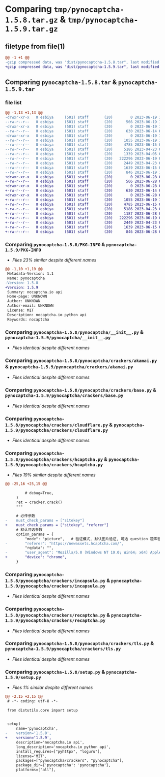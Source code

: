 # Comparing `tmp/pynocaptcha-1.5.8.tar.gz` & `tmp/pynocaptcha-1.5.9.tar.gz`

## filetype from file(1)

```diff
@@ -1 +1 @@
-gzip compressed data, was "dist/pynocaptcha-1.5.8.tar", last modified: Mon Jun 19 12:29:15 2023, max compression
+gzip compressed data, was "dist/pynocaptcha-1.5.9.tar", last modified: Wed Jun 28 06:37:03 2023, max compression
```

## Comparing `pynocaptcha-1.5.8.tar` & `pynocaptcha-1.5.9.tar`

### file list

```diff
@@ -1,13 +1,13 @@
-drwxr-xr-x   0 esbiya     (501) staff       (20)        0 2023-06-19 12:29:15.000000 pynocaptcha-1.5.8/
--rw-r--r--   0 esbiya     (501) staff       (20)      566 2023-06-19 12:29:15.000000 pynocaptcha-1.5.8/PKG-INFO
-drwxr-xr-x   0 esbiya     (501) staff       (20)        0 2023-06-19 12:29:15.000000 pynocaptcha-1.5.8/pynocaptcha/
--rw-r--r--   0 esbiya     (501) staff       (20)      630 2023-06-14 09:34:47.000000 pynocaptcha-1.5.8/pynocaptcha/__init__.py
-drwxr-xr-x   0 esbiya     (501) staff       (20)        0 2023-06-19 12:29:15.000000 pynocaptcha-1.5.8/pynocaptcha/crackers/
--rw-r--r--   0 esbiya     (501) staff       (20)     1055 2023-06-19 12:27:32.000000 pynocaptcha-1.5.8/pynocaptcha/crackers/akamai.py
--rw-r--r--   0 esbiya     (501) staff       (20)     4785 2023-06-15 08:58:13.000000 pynocaptcha-1.5.8/pynocaptcha/crackers/base.py
--rw-r--r--   0 esbiya     (501) staff       (20)     5186 2023-04-23 09:01:32.000000 pynocaptcha-1.5.8/pynocaptcha/crackers/cloudflare.py
--rw-r--r--   0 esbiya     (501) staff       (20)     1339 2023-04-05 02:45:58.000000 pynocaptcha-1.5.8/pynocaptcha/crackers/hcaptcha.py
--rw-r--r--   0 esbiya     (501) staff       (20)   222296 2023-06-19 07:24:22.000000 pynocaptcha-1.5.8/pynocaptcha/crackers/incapsula.py
--rw-r--r--   0 esbiya     (501) staff       (20)     2449 2023-04-23 08:59:52.000000 pynocaptcha-1.5.8/pynocaptcha/crackers/recaptcha.py
--rw-r--r--   0 esbiya     (501) staff       (20)     1639 2023-06-15 08:25:19.000000 pynocaptcha-1.5.8/pynocaptcha/crackers/tls.py
--rw-r--r--   0 esbiya     (501) staff       (20)      846 2023-06-19 12:28:36.000000 pynocaptcha-1.5.8/setup.py
+drwxr-xr-x   0 esbiya     (501) staff       (20)        0 2023-06-28 06:37:03.000000 pynocaptcha-1.5.9/
+-rw-r--r--   0 esbiya     (501) staff       (20)      566 2023-06-28 06:37:03.000000 pynocaptcha-1.5.9/PKG-INFO
+drwxr-xr-x   0 esbiya     (501) staff       (20)        0 2023-06-28 06:37:03.000000 pynocaptcha-1.5.9/pynocaptcha/
+-rw-r--r--   0 esbiya     (501) staff       (20)      630 2023-06-14 09:34:47.000000 pynocaptcha-1.5.9/pynocaptcha/__init__.py
+drwxr-xr-x   0 esbiya     (501) staff       (20)        0 2023-06-28 06:37:03.000000 pynocaptcha-1.5.9/pynocaptcha/crackers/
+-rw-r--r--   0 esbiya     (501) staff       (20)     1055 2023-06-19 12:27:32.000000 pynocaptcha-1.5.9/pynocaptcha/crackers/akamai.py
+-rw-r--r--   0 esbiya     (501) staff       (20)     4785 2023-06-15 08:58:13.000000 pynocaptcha-1.5.9/pynocaptcha/crackers/base.py
+-rw-r--r--   0 esbiya     (501) staff       (20)     5186 2023-04-23 09:01:32.000000 pynocaptcha-1.5.9/pynocaptcha/crackers/cloudflare.py
+-rw-r--r--   0 esbiya     (501) staff       (20)     1187 2023-06-28 06:35:47.000000 pynocaptcha-1.5.9/pynocaptcha/crackers/hcaptcha.py
+-rw-r--r--   0 esbiya     (501) staff       (20)   222296 2023-06-19 07:24:22.000000 pynocaptcha-1.5.9/pynocaptcha/crackers/incapsula.py
+-rw-r--r--   0 esbiya     (501) staff       (20)     2449 2023-04-23 08:59:52.000000 pynocaptcha-1.5.9/pynocaptcha/crackers/recaptcha.py
+-rw-r--r--   0 esbiya     (501) staff       (20)     1639 2023-06-15 08:25:19.000000 pynocaptcha-1.5.9/pynocaptcha/crackers/tls.py
+-rw-r--r--   0 esbiya     (501) staff       (20)      846 2023-06-28 06:36:48.000000 pynocaptcha-1.5.9/setup.py
```

### Comparing `pynocaptcha-1.5.8/PKG-INFO` & `pynocaptcha-1.5.9/PKG-INFO`

 * *Files 23% similar despite different names*

```diff
@@ -1,10 +1,10 @@
 Metadata-Version: 1.1
 Name: pynocaptcha
-Version: 1.5.8
+Version: 1.5.9
 Summary: nocaptcha.io api
 Home-page: UNKNOWN
 Author: UNKNOWN
 Author-email: UNKNOWN
 License: MIT
 Description: nocaptcha.io python api
 Keywords: nocaptcha
```

### Comparing `pynocaptcha-1.5.8/pynocaptcha/__init__.py` & `pynocaptcha-1.5.9/pynocaptcha/__init__.py`

 * *Files identical despite different names*

### Comparing `pynocaptcha-1.5.8/pynocaptcha/crackers/akamai.py` & `pynocaptcha-1.5.9/pynocaptcha/crackers/akamai.py`

 * *Files identical despite different names*

### Comparing `pynocaptcha-1.5.8/pynocaptcha/crackers/base.py` & `pynocaptcha-1.5.9/pynocaptcha/crackers/base.py`

 * *Files identical despite different names*

### Comparing `pynocaptcha-1.5.8/pynocaptcha/crackers/cloudflare.py` & `pynocaptcha-1.5.9/pynocaptcha/crackers/cloudflare.py`

 * *Files identical despite different names*

### Comparing `pynocaptcha-1.5.8/pynocaptcha/crackers/hcaptcha.py` & `pynocaptcha-1.5.9/pynocaptcha/crackers/hcaptcha.py`

 * *Files 19% similar despite different names*

```diff
@@ -25,16 +25,15 @@
 
         # debug=True,
     )
     ret = cracker.crack()
     """
     
     # 必传参数
-    must_check_params = ["sitekey"]
+    must_check_params = ["sitekey", "referer"]
     # 默认可选参数
     option_params = {
         "mode": "picture",   # 验证模式, 默认图片验证, 可选 question 题库验证
-        "referer": "https://newassets.hcaptcha.com/",
         "rqdata": "",
-        "user_agent": "Mozilla/5.0 (Windows NT 10.0; Win64; x64) AppleWebKit/537.36 (KHTML, like Gecko) Chrome/106.0.0.0 Safari/537.36",
+        "device": "chrome",
     }
```

### Comparing `pynocaptcha-1.5.8/pynocaptcha/crackers/incapsula.py` & `pynocaptcha-1.5.9/pynocaptcha/crackers/incapsula.py`

 * *Files identical despite different names*

### Comparing `pynocaptcha-1.5.8/pynocaptcha/crackers/recaptcha.py` & `pynocaptcha-1.5.9/pynocaptcha/crackers/recaptcha.py`

 * *Files identical despite different names*

### Comparing `pynocaptcha-1.5.8/pynocaptcha/crackers/tls.py` & `pynocaptcha-1.5.9/pynocaptcha/crackers/tls.py`

 * *Files identical despite different names*

### Comparing `pynocaptcha-1.5.8/setup.py` & `pynocaptcha-1.5.9/setup.py`

 * *Files 1% similar despite different names*

```diff
@@ -2,15 +2,15 @@
 # -*- coding: utf-8 -*-
 
 from distutils.core import setup
 
 
 setup(
     name='pynocaptcha',
-    version='1.5.8',
+    version='1.5.9',
     description='nocaptcha.io api',
     long_description='nocaptcha.io python api',
     install_requires=["pyhttpx", "loguru"],
     license='MIT',
     packages=["pynocaptcha/crackers", "pynocaptcha"],
     package_dir={'pynocaptcha': 'pynocaptcha'},
     platforms=["all"],
```

